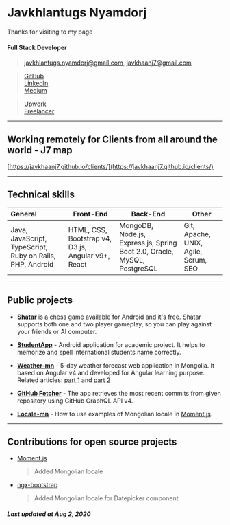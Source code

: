 # Javkhlantugs Nyamdorj

Thanks for visiting to my page

#### Full Stack Developer

> [javkhlantugs.nyamdorj@gmail.com](mailto:javkhlantugs.nyamdorj@gmail.com), [javkhaanj7@gmail.com](mailto:javkhaanj7@gmail.com)  

> [GitHub](https://github.com/javkhaanj7)  
> [LinkedIn](https://www.linkedin.com/in/javkhlantugs/)  
> [Medium](https://javkhlantugs-nyamdorj.medium.com/)  

> [Upwork](https://www.upwork.com/o/profiles/users/~0142af45bb778e7b8c/)  
> [Freelancer](https://www.freelancer.com/u/javkhaaj7)  

---

## Working remotely for Clients from all around the world - J7 map

[https://javkhaanj7.github.io/clients/](https://javkhaanj7.github.io/clients/)  

---

## Technical skills

| General                                | Front-End                                | Back-End                      | Other                                    |
| :------------------------------------- | ---------------------------------------- | ----------------------------- | ---------------------------------------- |
| Java, JavaScript, TypeScript, Ruby on Rails, PHP, Android | HTML, CSS, Bootstrap v4, D3.js, Angular v9+, React | MongoDB, Node.js, Express.js, Spring Boot 2.0, Oracle, MySQL, PostgreSQL | Git, Apache, UNIX, Agile, Scrum, SEO |

---

## Public projects

* **[Shatar](https://play.google.com/store/apps/details?id=com.javkhaanj7.shatar&hl=en)** is a chess game available for Android and it's free. Shatar supports both one and two player gameplay, so you can play against your friends or AI computer.

* **[StudentApp](https://github.com/javkhaanj7/StudentApp)** - Android application for academic project. It helps to memorize and spell international students name correctly.

* **[Weather-mn](https://javkhaanj7.github.io/weather-mn/)** - 5-day weather forecast web application in Mongolia. It based on Angular v4 and developed for Angular learning purpose. Related articles: [part 1](https://medium.com/nomadays/angular-%D0%B0%D1%88%D0%B8%D0%B3%D0%BB%D0%B0%D0%BD-%D1%86%D0%B0%D0%B3-%D0%B0%D0%B3%D0%B0%D0%B0%D1%80-%D0%B2%D0%B5%D0%B1-%D0%B0%D0%BF%D0%BF%D0%BB%D0%B8%D0%BA%D0%B5%D0%B9%D1%88%D0%BD-%D1%85%D3%A9%D0%B3%D0%B6%D2%AF%D2%AF%D0%BB%D1%81%D1%8D%D0%BD-%D0%BD%D1%8C-c8f8b7cc0f69) and [part 2](https://medium.com/nomadays/angular-%D0%B0%D1%88%D0%B8%D0%B3%D0%BB%D0%B0%D0%BD-%D1%86%D0%B0%D0%B3-%D0%B0%D0%B3%D0%B0%D0%B0%D1%80-%D0%B2%D1%8D%D0%B1-%D0%B0%D0%BF%D0%BF%D0%BB%D0%B8%D0%BA%D0%B5%D0%B9%D1%88%D0%BD-%D1%85%D3%A9%D0%B3%D0%B6%D2%AF%D2%AF%D0%BB%D1%81%D1%8D%D0%BD-%D0%BD%D1%8C-2-%D1%80-%D1%85%D1%8D%D1%81%D1%8D%D0%B3-9dce2f7e5f1a)

* **[GitHub Fetcher](https://github.com/javkhaanj7/github-fetcher)** - The app retrieves the most recent commits from given repository using GitHub GraphQL API v4.

* **[Locale-mn](https://javkhaanj7.github.io/locale-mn/)** - How to use examples of Mongolian locale in [Moment.js](https://momentjs.com/).

---

## Contributions for open source projects

* [Moment.js](https://momentjs.com/)
  > Added Mongolian locale

* [ngx-bootstrap](https://valor-software.com/ngx-bootstrap/#/)
  > Added Mongolian locale for Datepicker component

##### Last updated at Aug 2, 2020